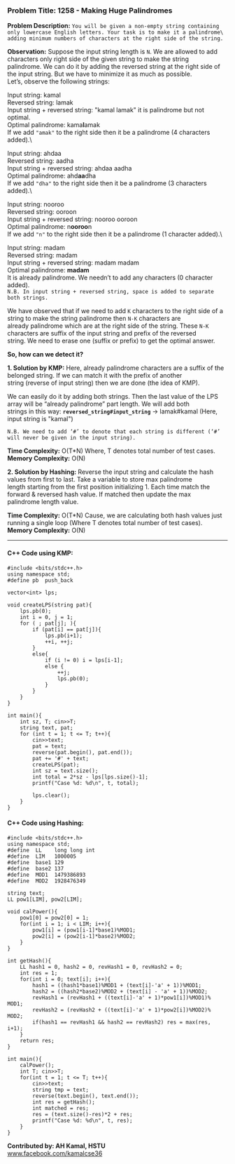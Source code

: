 ### Problem Title: 1258 - Making Huge Palindromes

**Problem Description:** ``You will be given a non-empty string containing only lowercase English letters. Your task is to make it a palindrome\
adding minimum numbers of characters at the right side of the string.``

**Observation:** Suppose the input string length is `N`. We are allowed to add characters only right side of the given string to make the string\
palindrome. We can do it by adding the reversed string at the right side of the input string. But we have to minimize it as much as possible.\
Let’s, observe the following strings:

Input string: kamal\
Reversed string: lamak\
Input string + reversed string: "kamal lamak" it is palindrome but not optimal.\
Optimal palindrome: kama**l**amak\
If we add `"amak"` to the right side then it be a palindrome (4 characters added).\

Input string: ahdaa\
Reversed string: aadha\
Input string + reversed string: ahdaa aadha\
Optimal palindrome: ahd**aa**dha\
If we add `"dha"` to the right side then it be a palindrome (3 characters added).\

Input string: nooroo\
Reversed string: ooroon\
Input string + reversed string: nooroo ooroon\
Optimal palindrome: n**ooroo**n\
If we add `"n"` to the right side then it be a palindrome (1 character added).\

Input string: madam\
Reversed string: madam\
Input string + reversed string: madam madam\
Optimal palindrome: **madam**\
It is already palindrome. We needn’t to add any characters (0 character added).\
``N.B. In input string + reversed string, space is added to separate both strings.``

We have observed that if we need to add `K` characters to the right side of a string to make the string palindrome then `N-K` characters are\
already palindrome which are at the right side of the string. These `N-K` characters are suffix of the input string and prefix of the reversed\
string. We need to erase one (suffix or prefix) to get the optimal answer.

**So, how can we detect it?**

**1. Solution by KMP:** Here, already palindrome characters are a suffix of the belonged string. If we can match it with the prefix of another\
string (reverse of input string) then we are done (the idea of KMP).

We can easily do it by adding both strings. Then the last value of the LPS array will be “already palindrome” part length. We will add both\
strings in this way: **``reversed_string#input_string``** → lamak#kamal  (Here, input string is "kamal")

``N.B. We need to add ‘#’ to denote that each string is different (‘#’ will never be given in the input string).``

**Time Complexity:** O(T*N) Where, T denotes total number of test cases.\
**Memory Complexity:** O(N)

**2. Solution by Hashing:** Reverse the input string and calculate the hash values from first to last. Take a variable to store max palindrome\
length starting from the first position initializing 1. Each time match the forward & reversed hash value. If matched then update the max\
palindrome length value.

**Time Complexity:** O(T*N) Cause, we are calculating both hash values just running a single loop (Where T denotes total number of test cases).\
**Memory Complexity:** O(N)

________________________________________________________________________________

#### C++ Code using KMP:
```
#include <bits/stdc++.h>
using namespace std;
#define pb  push_back

vector<int> lps;

void createLPS(string pat){
    lps.pb(0);
    int i = 0, j = 1;
    for ( ; pat[j]; ){
        if (pat[i] == pat[j]){
            lps.pb(i+1);
            ++i, ++j;
        }
        else{
            if (i != 0) i = lps[i-1];
            else {
                ++j;
                lps.pb(0);
            }
        }
    }
}

int main(){
    int sz, T; cin>>T;
    string text, pat;
    for (int t = 1; t <= T; t++){
        cin>>text;
        pat = text;
        reverse(pat.begin(), pat.end());
        pat += '#' + text;
        createLPS(pat);
        int sz = text.size();
        int total = 2*sz - lps[lps.size()-1];
        printf("Case %d: %d\n", t, total);

        lps.clear();
    }
}
```

#### C++ Code using Hashing:
```
#include <bits/stdc++.h>
using namespace std;
#define  LL    long long int
#define  LIM   1000005
#define  base1 129
#define  base2 137
#define  MOD1  1479386893
#define  MOD2  1928476349

string text;
LL pow1[LIM], pow2[LIM];

void calPower(){
    pow1[0] = pow2[0] = 1;
    for(int i = 1; i < LIM; i++){
        pow1[i] = (pow1[i-1]*base1)%MOD1;
        pow2[i] = (pow2[i-1]*base2)%MOD2;
    }
}

int getHash(){
    LL hash1 = 0, hash2 = 0, revHash1 = 0, revHash2 = 0;
    int res = 1;
    for(int i = 0; text[i]; i++){
        hash1 = ((hash1*base1)%MOD1 + (text[i]-'a' + 1))%MOD1;
        hash2 = ((hash2*base2)%MOD2 + (text[i] - 'a' + 1))%MOD2;
        revHash1 = (revHash1 + ((text[i]-'a' + 1)*pow1[i])%MOD1)% MOD1;
        revHash2 = (revHash2 + ((text[i]-'a' + 1)*pow2[i])%MOD2)% MOD2;
        if(hash1 == revHash1 && hash2 == revHash2) res = max(res, i+1);
    }
    return res;
}

int main(){
    calPower();
    int T; cin>>T;
    for(int t = 1; t <= T; t++){
        cin>>text;
        string tmp = text;
        reverse(text.begin(), text.end());
        int res = getHash();
        int matched = res;
        res = (text.size()-res)*2 + res;
        printf("Case %d: %d\n", t, res);
    }
}
```


**Contributed by: AH Kamal, HSTU**\
www.facebook.com/kamalcse36
